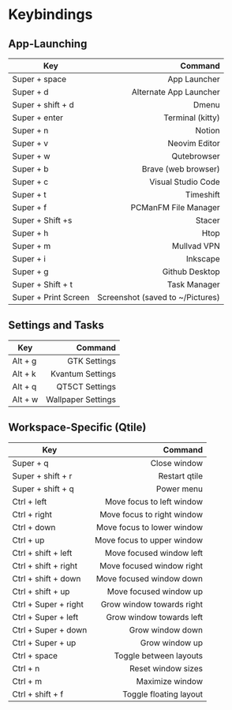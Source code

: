 # Keybindings

## App-Launching

| Key                |                         Command  |
|------------------- |--------------------------------: |
| Super + space      |                     App Launcher  |
| Super + d          |           Alternate App Launcher  |
| Super + shift + d  |                            Dmenu  |
| Super + enter      |                 Terminal (kitty)  |
| Super + n          |                           Notion |
| Super + v          |                    Neovim Editor  |
| Super + w          |                      Qutebrowser  |
| Super + b          |              Brave (web browser)  |
| Super + c          |               Visual Studio Code  |
| Super + t          |                        Timeshift  |
| Super + f          |             PCManFM File Manager  |
| Super + Shift +s      |                           Stacer  |
| Super + h          |                             Htop  |
| Super + m          |                      Mullvad VPN  |
| Super + i          |                         Inkscape  |
| Super + g             |                   Github Desktop  |
| Super + Shift + t  |                     Task Manager  |
| Super + Print Screen  | Screenshot (saved to ~/Pictures)  |

## Settings and Tasks

| Key      |            Command  |
|--------- |-------------------: |
| Alt + g  |       GTK Settings  |
| Alt + k  |   Kvantum Settings  |
| Alt + q  |     QT5CT Settings  |
| Alt + w  | Wallpaper Settings  |

## Workspace-Specific (Qtile)

| Key                |                    Command  |
|------------------- |---------------------------: |
| Super + q          |               Close window  |
| Super + shift + r  |              Restart qtile  |
| Super + shift + q  |                 Power menu  |
| Ctrl + left           |  Move focus to left window  |
| Ctrl + right          | Move focus to right window  |
| Ctrl + down           | Move focus to lower window  |
| Ctrl + up             | Move focus to upper window  |
| Ctrl + shift + left   |   Move focused window left  |
| Ctrl + shift + right  |  Move focused window right  |
| Ctrl + shift + down   |   Move focused window down  |
| Ctrl + shift + up     |     Move focused window up  |
| Ctrl + Super + right  |  Grow window towards right  |
| Ctrl + Super + left   |   Grow window towards left  |
| Ctrl + Super + down   |           Grow window down  |
| Ctrl + Super + up     |             Grow window up  |
| Ctrl + space          |     Toggle between layouts  |
| Ctrl + n              |         Reset window sizes  |
| Ctrl + m              |            Maximize window  |
| Ctrl + shift + f      |     Toggle floating layout  |
